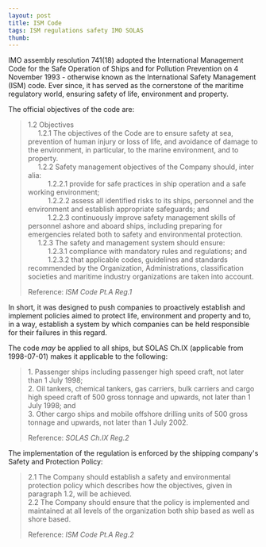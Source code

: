 ```yaml
---
layout: post
title: ISM Code
tags: ISM regulations safety IMO SOLAS
thumb: 
---
```


IMO assembly resolution 741(18) adopted the International Management Code for the Safe Operation of Ships and for Pollution Prevention on 4 November 1993 - otherwise known as the International Safety Management (ISM) code.  Ever since, it has served as the cornerstone of the maritime regulatory world, ensuring safety of life, environment and property.


The official objectives of the code are:
      
>1.2 Objectives  
><span style="margin-left:20px;">1.2.1 The objectives of the Code are to ensure safety at sea, prevention of human injury or loss of life, and avoidance of damage to the environment, in particular, to the marine environment, and to property.</span>  
><span style="margin-left:20px;">1.2.2 Safety management objectives of the Company should, inter alia:</span>  
><span style="margin-left:40px;">1.2.2.1 provide for safe practices in ship operation and a safe working environment;</span>  
><span style="margin-left:40px;">1.2.2.2     assess all identified risks to its ships, personnel and the environment and establish appropriate safeguards; and</span>  
><span style="margin-left:40px;">1.2.2.3     continuously improve safety management skills of personnel ashore and aboard ships, including preparing for emergencies related both to safety and environmental protection.</span>  
><span style="margin-left:20px;">1.2.3 The safety and management system should ensure:</span>  
><span style="margin-left:40px;">1.2.3.1     compliance with mandatory rules and regulations; and</span>  
><span style="margin-left:40px;">1.2.3.2     that applicable codes, guidelines and standards recommended by the Organization, Administrations, classification societies and maritime industry organizations are taken into account.</span>  
>
>Reference: *ISM Code Pt.A Reg.1*


In short, it was designed to push companies to proactively establish and implement policies aimed to protect life, environment and property and to, in a way, establish a system by which companies can be held responsible for their failures in this regard.

The code *may* be applied to all ships, but SOLAS Ch.IX (applicable from 1998-07-01) makes it applicable to the following: 
>1\. Passenger ships including passenger high speed craft, not later than 1 July 1998;  
>2\. Oil tankers, chemical tankers, gas carriers, bulk carriers and cargo high speed craft of 500 gross tonnage and upwards, not later than 1 July 1998; and  
>3\. Other cargo ships and mobile offshore drilling units of 500 gross tonnage and upwards, not later than 1 July 2002.  
>
>Reference: *SOLAS Ch.IX Reg.2*


The implementation of the regulation is enforced by the shipping company's Safety and Protection Policy:
>2.1    The Company should establish a safety and environmental protection policy which describes how the objectives, given in paragraph 1.2, will be achieved.  
>2.2    The Company should ensure that the policy is implemented and maintained at all levels of the organization both ship based as well as shore based.
>
>Reference: *ISM Code Pt.A Reg.2*

